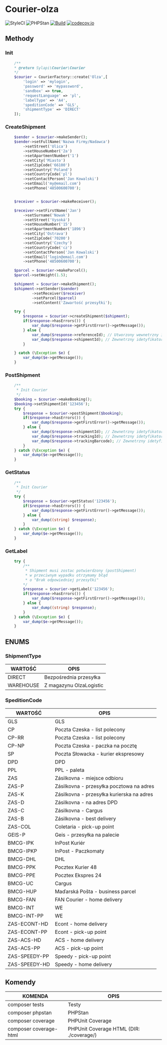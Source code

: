 # Courier-olza

![StyleCI](https://github.styleci.io/repos/261400599/shield?style=flat&branch=new&style=flat) ![PHPStan](https://img.shields.io/badge/PHPStan-level%205-brightgreen.svg?style=flat) [![Build](https://github.com/sylapi/courier-olza/actions/workflows/build.yaml/badge.svg?branch=new&event=push)](https://github.com/sylapi/courier-olza/actions/workflows/test.yaml) [![codecov.io](https://codecov.io/github/sylapi/courier-olza/coverage.svg?branch=new)](https://codecov.io/github/sylapi/courier-olza?branch=new)

## Methody

### Init

```php
    /**
    * @return Sylapi\Courier\Courier
    */
    $courier = CourierFactory::create('Olza',[
        'login' => 'mylogin',
        'password' => 'mypassword',
        'sandbox' => true,
        'requestLanguage' => 'pl',
        'labelType' => 'A4',
        'speditionCode' => 'GLS',
        'shipmentType' => 'DIRECT'
    ]);

```

### CreateShipment

```php
    $sender = $courier->makeSender();
    $sender->setFullName('Nazwa Firmy/Nadawca')
        ->setStreet('Ulica')
        ->setHouseNumber('2a')
        ->setApartmentNumber('1')
        ->setCity('Miasto')
        ->setZipCode('66100')
        ->setCountry('Poland')
        ->setCountryCode('pl')
        ->setContactPerson('Jan Kowalski')
        ->setEmail('my@email.com')
        ->setPhone('48500600700');


    $receiver = $courier->makeReceiver();

    $receiver->setFirstName('Jan')
        ->setSurname('Nowak')
        ->setStreet('Vysoká')
        ->setHouseNumber('15')
        ->setApartmentNumber('1896')
        ->setCity('Ostrava')
        ->setZipCode('70200')
        ->setCountry('Czechy')
        ->setCountryCode('cz')
        ->setContactPerson('Jan Kowalski')
        ->setEmail('login@email.com')
        ->setPhone('48500600700');

    $parcel = $courier->makeParcel();
    $parcel->setWeight(1.5);

    $shipment = $courier->makeShipment();
    $shipment->setSender($sender)
            ->setReceiver($receiver)
            ->setParcel($parcel)
            ->setContent('Zawartość przesyłki');

    try {
        $response = $courier->createShipment($shipment);
        if($response->hasErrors()) {
            var_dump($response->getFirstError()->getMessage());
        } else {
            var_dump($response->referenceId); // Utworzony wewnetrzny idetyfikator zamowienia
            var_dump($response->shipmentId); // Zewnetrzny idetyfikator zamowienia
        }

    } catch (\Exception $e) {
        var_dump($e->getMessage());
    }
```

### PostShipment

```php
    /**
     * Init Courier
     */
    $booking = $courier->makeBooking();
    $booking->setShipmentId('123456');
    try {
        $response = $courier->postShipment($booking);
        if($response->hasErrors()) {
            var_dump($response->getFirstError()->getMessage());
        } else {
            var_dump($response->shipmentId); // Zewnetrzny idetyfikator zamowienia
            var_dump($response->trackingId); // Zewnetrzny idetyfikator sledzenia przesylki
            var_dump($response->trackingBarcode); // Zewnetrzny idetyfikator sledzenia przesylki
        }
    } catch (\Exception $e) {
        var_dump($e->getMessage());
    }
```

### GetStatus

```php
    /**
     * Init Courier
     */
    try {
        $response = $courier->getStatus('123456');
        if($response->hasErrors()) {
            var_dump($response->getFirstError()->getMessage());
        } else {
            var_dump((string) $response);
        }
    } catch (\Exception $e) {
        var_dump($e->getMessage());
    }
```

### GetLabel

```php
    try {
        /**
         * Shipment musi zostac potwierdzony (postShipment) 
         * w przeciwnym wypadku otrzymamy błąd
         * o "Brak odpowiedniej przesyłki"
        */
        $response = $courier->getLabel('123456');
        if($response->hasErrors()) {
            var_dump($response->getFirstError()->getMessage());
        } else {
            var_dump((string) $response);
        }
    } catch (\Exception $e) {
        var_dump($e->getMessage());
    }
```

## ENUMS

### ShipmentType

| WARTOŚĆ | OPIS |
| ------ | ------ |
| DIRECT | Bezpośrednia przesyłka |
| WAREHOUSE | Z magazynu OlzaLogistic |

### SpeditionCode

| WARTOŚĆ | OPIS |
| ------ | ------ |
| GLS | GLS |
| CP | Poczta Czeska - list polecony |
| CP-RR | Poczta Czeska - list polecony |
| CP-NP | Poczta Czeska - paczka na pocztę |
| SP | Poczta Słowacka - kurier ekspresowy |
| DPD | DPD |
| PPL | PPL - paleta |
| ZAS | Zásilkovna - miejsce odbioru |
| ZAS-P | Zásilkovna - przesyłka pocztowa na adres |
| ZAS-K | Zásilkovna - przesyłka kurierska na adres |
| ZAS-D | Zásilkovna - na adres DPD |
| ZAS-C | Zásilkovna - Cargus |
| ZAS-B | Zásilkovna - best delivery |
| ZAS-COL | Coletaria - pick-up point |
| GEIS-P | Geis - przesyłka na palecie |
| BMCG-IPK | InPost Kuriér |
| BMCG-IPKP | InPost - Paczkomaty |
| BMCG-DHL | DHL |
| BMCG-PPK | Pocztex Kurier 48 |
| BMCG-PPE | Pocztex Ekspres 24 |
| BMCG-UC | Cargus |
| BMCG-HUP | Maďarská Pošta - business parcel |
| BMCG-FAN | FAN Courier - home delivery |
| BMCG-INT |  WE|DO (In Time) |
| BMCG-INT-PP | WE|DO (In Time) - výdejní |
| ZAS-ECONT-HD | Econt - home delivery |
| ZAS-ECONT-PP | Econt - pick-up point |
| ZAS-ACS-HD | ACS - home delivery |
| ZAS-ACS-PP | ACS - pick-up point |
| ZAS-SPEEDY-PP | Speedy - pick-up point |
| ZAS-SPEEDY-HD | Speedy - home delivery |


## Komendy

| KOMENDA | OPIS |
| ------ | ------ |
| composer tests | Testy |
| composer phpstan |  PHPStan |
| composer coverage | PHPUnit Coverage |
| composer coverage-html | PHPUnit Coverage HTML (DIR: ./coverage/) |
